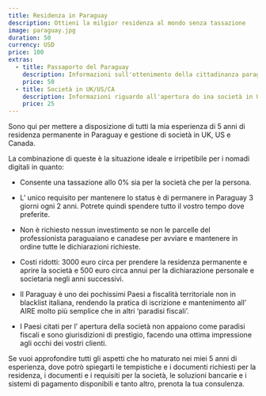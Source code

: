 ```yaml
---
title: Residenza in Paraguay
description: Ottieni la milgior residenza al mondo senza tassazione
image: paraguay.jpg
duration: 50
currency: USD
price: 100
extras:
  - title: Passaporto del Paraguay
    description: Informazioni sull'ottenimento della cittadinanza paraguayana
    price: 50
  - title: Società in UK/US/CA
    description: Informazioni riguardo all'apertura do ina società in UK, US o CA compatibile con la residenza in Paraguay
    price: 25
---
```

Sono qui per mettere a disposizione di tutti la mia esperienza di 5 anni di residenza permanente in Paraguay e gestione di società in UK, US e Canada.

La combinazione di queste è la situazione ideale e irripetibile per i nomadi digitali in quanto:

- Consente una tassazione allo 0% sia per la società che per la persona.

- L’ unico requisito per mantenere lo status è di permanere in Paraguay 3 giorni ogni 2 anni. Potrete quindi spendere tutto il vostro tempo dove preferite.

- Non è richiesto nessun investimento se non le parcelle del professionista paraguaiano e canadese per avviare e mantenere in ordine tutte le dichiarazioni richieste.

- Costi ridotti: 3000 euro circa per prendere la residenza permanente e aprire la società e 500 euro circa annui per la dichiarazione personale e societaria negli anni successivi.

- Il Paraguay è uno dei pochissimi Paesi a fiscalità territoriale non in blacklist italiana, rendendo la pratica di iscrizione e mantenimento all’ AIRE molto più semplice che in altri ‘paradisi fiscali’.

- I Paesi citati per l’ apertura della società non appaiono come paradisi fiscali e sono giurisdizioni di prestigio, facendo una ottima impressione agli occhi dei vostri clienti.

Se vuoi approfondire tutti gli aspetti che ho maturato nei miei 5 anni di esperienza, dove potrò spiegarti le tempistiche e i documenti richiesti per la residenza, i documenti e i requisiti per la società, le soluzioni bancarie e i sistemi di pagamento disponibili e tanto altro, prenota la tua consulenza.